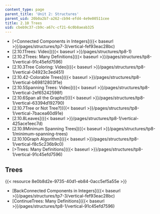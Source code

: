 ```yaml
---
content_type: page
parent_title: 'Unit 2: Structures'
parent_uid: 20b0a2b7-a262-cb94-efd4-4e9e00511cee
title: 2.10 Trees
uid: cbeb9c37-cb9c-a67c-cf21-6c0b8aeab325
---
```


*   [<Connected Components in Integers]({{< baseurl >}}/pages/structures/tp7-3/vertical-fef93eac28bc)
*   [2.10.1Trees: Video]({{< baseurl >}}/pages/structures/tp8-1)
*   [2.10.2Trees: Many Definitions]({{< baseurl >}}/pages/structures/tp8-1/vertical-91c45efd7596)
*   [2.10.3Tree Coloring: Video]({{< baseurl >}}/pages/structures/tp8-1/vertical-04923c3ed451)
*   [2.10.42-Colorable Trees]({{< baseurl >}}/pages/structures/tp8-1/vertical-b69812803f1e)
*   [2.10.5Spanning Trees: Video]({{< baseurl >}}/pages/structures/tp8-1/vertical-2ef65242598f)
*   [2.10.6Span all the Graphs!]({{< baseurl >}}/pages/structures/tp8-1/vertical-63394d192790)
*   [2.10.7Tree or Not Tree?]({{< baseurl >}}/pages/structures/tp8-1/vertical-7bacea60d91e)
*   [2.10.8Leaves]({{< baseurl >}}/pages/structures/tp8-1/vertical-425ace1eec7d)
*   [2.10.9Minimum Spanning Trees]({{< baseurl >}}/pages/structures/tp8-1/minimum-spanning-trees)
*   [2.10.10Graph Algorithm]({{< baseurl >}}/pages/structures/tp8-1/vertical-f8c5c236b9c0)
*   [\>Trees: Many Definitions]({{< baseurl >}}/pages/structures/tp8-1/vertical-91c45efd7596)

Trees
-----

{{< resource 8e0b8d2e-9735-40d1-eb84-0acc5ef5a55e >}}

*   [BackConnected Components in Integers]({{< baseurl >}}/pages/structures/tp7-3/vertical-fef93eac28bc)
*   [ContinueTrees: Many Definitions]({{< baseurl >}}/pages/structures/tp8-1/vertical-91c45efd7596)
